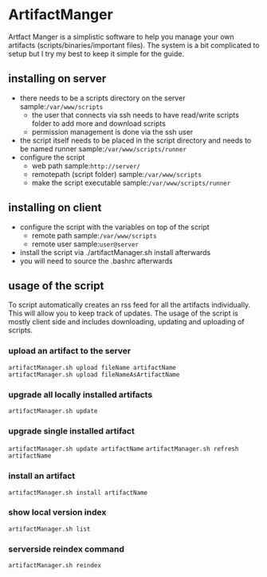 # ArtifactManger

Artfact Manger is a simplistic software to help you manage your own artifacts (scripts/binaries/important files).
The system is a bit complicated to setup but I try my best to keep it simple for the guide.

## installing on server

-   there needs to be a scripts directory on the server sample:`/var/www/scripts`
    -   the user that connects via ssh needs to have read/write scripts folder to add more and download scripts
    -   permission management is done via the ssh user
-   the script itself needs to be placed in the script directory and needs to be named runner sample:`/var/www/scripts/runner`
-   configure the script
    -   web path sample:`http://server/`
    -   remotepath (script folder) sample:`/var/www/scripts`
    -   make the script executable sample:`/var/www/scripts/runner`

## installing on client

-   configure the script with the variables on top of the script
    -   remote path sample:`/var/www/scripts`
    -   remote user sample:`user@server`
-   install the script via ./artifactManager.sh install afterwards
-   you will need to source the .bashrc afterwards

## usage of the script

To script automatically creates an rss feed for all the artifacts individually. This will allow you to keep track of updates.
The usage of the script is mostly client side and includes downloading, updating and uploading of scripts.

### upload an artifact to the server

`artifactManager.sh upload fileName artifactName`  
`artifactManager.sh upload fileNameAsArtifactName`

### upgrade all locally installed artifacts

`artifactManager.sh update`

### upgrade single installed artifact

`artifactManager.sh update artifactName`
`artifactManager.sh refresh artifactName`

### install an artifact

`artifactManager.sh install artifactName`

### show local version index

`artifactManager.sh list`

### serverside reindex command

`artifactManager.sh reindex`
